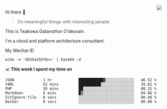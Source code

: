 <img align="right" src="https://github-readme-stats.vercel.app/api?username=Teakowa&show_icons=true&icon_color=2f80ed&text_color=718096&bg_color=ffffff&hide_title=true" />

Hi there 👋

> Do meaningful things with interesting people.

This is Teakowa Gatanothor O'deorain.

I'm a cloud and platform architecture consultant.

My Wechat ID

```
echo -n 'dGVha293YQ==' | base64 -d
```

📊 **This week I spent my time on**
<!--START_SECTION:waka-->

```text
JSON             1 hr            ███████████▓░░░░░░░░░░░░░   46.52 %
YAML             52 mins         ██████████░░░░░░░░░░░░░░░   39.82 %
PHP              10 mins         ██░░░░░░░░░░░░░░░░░░░░░░░   08.32 %
Markdown         6 mins          █▒░░░░░░░░░░░░░░░░░░░░░░░   04.86 %
GitIgnore file   0 secs          ░░░░░░░░░░░░░░░░░░░░░░░░░   00.49 %
Docker           0 secs          ░░░░░░░░░░░░░░░░░░░░░░░░░   00.00 %
```

<!--END_SECTION:waka-->
